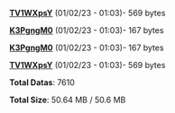 [**TV1WXpsY**](/data/TV1WXpsY.txt) (01/02/23 - 01:03)- 569 bytes

[**K3PgngM0**](/data/K3PgngM0.txt) (01/02/23 - 01:03)- 167 bytes

[**K3PgngM0**](/data/K3PgngM0.txt) (01/02/23 - 01:03)- 167 bytes

[**TV1WXpsY**](/data/TV1WXpsY.txt) (01/02/23 - 01:03)- 569 bytes

**Total Datas**: 7610

**Total Size**: 50.64 MB / 50.6 MB